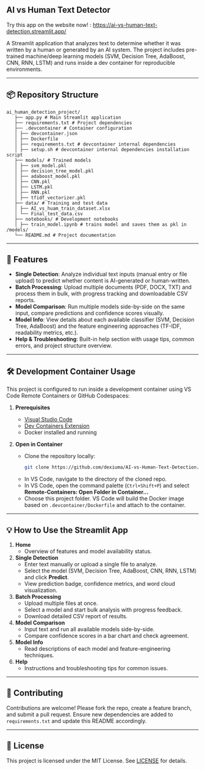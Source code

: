## AI vs Human Text Detector

Try this app on the website now! : https://ai-vs-human-text-detection.streamlit.app/


A Streamlit application that analyzes text to determine whether it was written by a human or generated by an AI system. The project includes pre-trained machine/deep learning models (SVM, Decision Tree, AdaBoost, CNN, RNN, LSTM) and runs inside a dev container for reproducible environments.

---

## 📦 Repository Structure

```
ai_human_detection_project/
   ├── app.py # Main Streamlit application
   ├── requirements.txt # Project dependencies
   ├── .devcontainer # Container configuration
   │ ├── devcontainer.json
   │ ├── Dockerfile
   │ ├── requirements.txt # devcontainer internal dependencies
   │ ├── setup.sh # devcontainer internal dependencies installation script
   ├── models/ # Trained models
   │ ├── svm_model.pkl
   │ ├── decision_tree_model.pkl
   │ ├── adaboost_model.pkl
   │ ├── CNN.pkl
   │ ├── LSTM.pkl
   │ ├── RNN.pkl
   │ ├── tfidf_vectorizer.pkl
   ├── data/ # Training and test data
   │ ├── AI_vs_huam_train_dataset.xlsx
   │ └── Final_test_data.csv
   ├── notebooks/ # Development notebooks
   │ ├── train_model.ipynb # trains model and saves them as pkl in /models/
   └── README.md # Project documentation
```

---

## 🚀 Features

- **Single Detection**: Analyze individual text inputs (manual entry or file upload) to predict whether content is AI-generated or human-written.
- **Batch Processing**: Upload multiple documents (PDF, DOCX, TXT) and process them in bulk, with progress tracking and downloadable CSV reports.
- **Model Comparison**: Run multiple models side-by-side on the same input, compare predictions and confidence scores visually.
- **Model Info**: View details about each available classifier (SVM, Decision Tree, AdaBoost) and the feature engineering approaches (TF-IDF, readability metrics, etc.).
- **Help & Troubleshooting**: Built-in help section with usage tips, common errors, and project structure overview.

---

## 🛠 Development Container Usage

This project is configured to run inside a development container using VS Code Remote Containers or GitHub Codespaces:

1. **Prerequisites**

   - [Visual Studio Code](https://code.visualstudio.com/)
   - [Dev Containers Extension](https://marketplace.visualstudio.com/items?itemName=ms-vscode-remote.remote-containers)
   - Docker installed and running

2. **Open in Container**

   - Clone the repository locally:
     ```bash
     git clone https://github.com/dexiuma/AI-vs-Human-Text-Detection.git
     ```
   - In VS Code, navigate to the directory of the cloned repo.
   - In VS Code, open the command palette (`Ctrl+Shift+P`) and select **Remote-Containers: Open Folder in Container...**
   - Choose this project folder. VS Code will build the Docker image based on `.devcontainer/Dockerfile` and attach to the container.

---

## 💡 How to Use the Streamlit App

1. **Home**
   - Overview of features and model availability status.
2. **Single Detection**
   - Enter text manually or upload a single file to analyze.
   - Select the model (SVM, Decision Tree, AdaBoost, CNN, RNN, LSTM) and click **Predict**.
   - View prediction badge, confidence metrics, and word cloud visualization.
3. **Batch Processing**
   - Upload multiple files at once.
   - Select a model and start bulk analysis with progress feedback.
   - Download detailed CSV report of results.
4. **Model Comparison**
   - Input text and run all available models side-by-side.
   - Compare confidence scores in a bar chart and check agreement.
5. **Model Info**
   - Read descriptions of each model and feature-engineering techniques.
6. **Help**
   - Instructions and troubleshooting tips for common issues.

---

## 👥 Contributing

Contributions are welcome! Please fork the repo, create a feature branch, and submit a pull request. Ensure new dependencies are added to `requirements.txt` and update this README accordingly.

---

## 📜 License

This project is licensed under the MIT License. See [LICENSE](LICENSE) for details.

